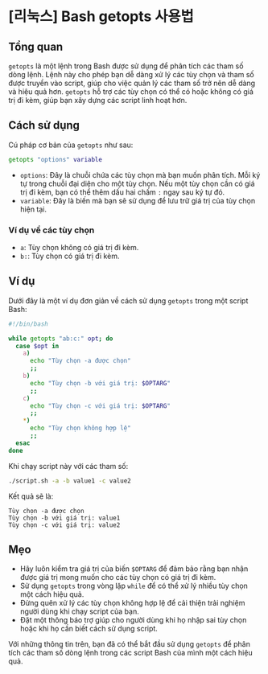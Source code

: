 # [리눅스] Bash getopts 사용법

## Tổng quan
`getopts` là một lệnh trong Bash được sử dụng để phân tích các tham số dòng lệnh. Lệnh này cho phép bạn dễ dàng xử lý các tùy chọn và tham số được truyền vào script, giúp cho việc quản lý các tham số trở nên dễ dàng và hiệu quả hơn. `getopts` hỗ trợ các tùy chọn có thể có hoặc không có giá trị đi kèm, giúp bạn xây dựng các script linh hoạt hơn.

## Cách sử dụng
Cú pháp cơ bản của `getopts` như sau:

```bash
getopts "options" variable
```

- `options`: Đây là chuỗi chứa các tùy chọn mà bạn muốn phân tích. Mỗi ký tự trong chuỗi đại diện cho một tùy chọn. Nếu một tùy chọn cần có giá trị đi kèm, bạn có thể thêm dấu hai chấm `:` ngay sau ký tự đó.
- `variable`: Đây là biến mà bạn sẽ sử dụng để lưu trữ giá trị của tùy chọn hiện tại.

### Ví dụ về các tùy chọn
- `a`: Tùy chọn không có giá trị đi kèm.
- `b:`: Tùy chọn có giá trị đi kèm.

## Ví dụ
Dưới đây là một ví dụ đơn giản về cách sử dụng `getopts` trong một script Bash:

```bash
#!/bin/bash

while getopts "ab:c:" opt; do
  case $opt in
    a)
      echo "Tùy chọn -a được chọn"
      ;;
    b)
      echo "Tùy chọn -b với giá trị: $OPTARG"
      ;;
    c)
      echo "Tùy chọn -c với giá trị: $OPTARG"
      ;;
    *)
      echo "Tùy chọn không hợp lệ"
      ;;
  esac
done
```

Khi chạy script này với các tham số:

```bash
./script.sh -a -b value1 -c value2
```

Kết quả sẽ là:

```
Tùy chọn -a được chọn
Tùy chọn -b với giá trị: value1
Tùy chọn -c với giá trị: value2
```

## Mẹo
- Hãy luôn kiểm tra giá trị của biến `$OPTARG` để đảm bảo rằng bạn nhận được giá trị mong muốn cho các tùy chọn có giá trị đi kèm.
- Sử dụng `getopts` trong vòng lặp `while` để có thể xử lý nhiều tùy chọn một cách hiệu quả.
- Đừng quên xử lý các tùy chọn không hợp lệ để cải thiện trải nghiệm người dùng khi chạy script của bạn.
- Đặt một thông báo trợ giúp cho người dùng khi họ nhập sai tùy chọn hoặc khi họ cần biết cách sử dụng script.

Với những thông tin trên, bạn đã có thể bắt đầu sử dụng `getopts` để phân tích các tham số dòng lệnh trong các script Bash của mình một cách hiệu quả.
